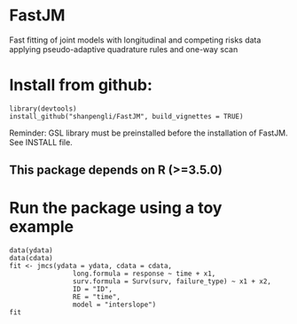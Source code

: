 # FastJM
Fast fitting of joint models with longitudinal and competing risks data applying pseudo-adaptive quadrature rules and one-way scan

# Install from github:

    library(devtools)
    install_github("shanpengli/FastJM", build_vignettes = TRUE)

Reminder: GSL library must be preinstalled before the installation of FastJM. See INSTALL file.

## This package depends on R (>=3.5.0)

# Run the package using a toy example 

    data(ydata)
    data(cdata)
    fit <- jmcs(ydata = ydata, cdata = cdata,
                    long.formula = response ~ time + x1,
                    surv.formula = Surv(surv, failure_type) ~ x1 + x2,
                    ID = "ID",
                    RE = "time",
                    model = "interslope")
    fit


